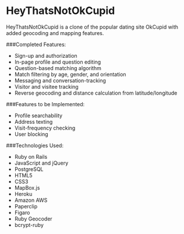 # HeyThatsNotOkCupid
HeyThatsNotOkCupid is a clone of the popular dating site OkCupid with added geocoding and mapping features.

###Completed Features:
* Sign-up and authorization
* In-page profile and question editing
* Question-based matching algorithm
* Match filtering by age, gender, and orientation
* Messaging and conversation-tracking
* Visitor and visitee tracking
* Reverse geocoding and distance calculation from latitude/longitude

###Features to be Implemented:
* Profile searchability
* Address texting
* Visit-frequency checking
* User blocking

###Technologies Used:
* Ruby on Rails
* JavaScript and jQuery
* PostgreSQL
* HTML5
* CSS3
* MapBox.js
* Heroku
* Amazon AWS
* Paperclip
* Figaro
* Ruby Geocoder
* bcrypt-ruby